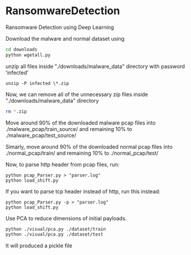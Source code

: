 # RansomwareDetection
Ransomware Detection using Deep Learning


Download the malware and normal dataset using
```bash
cd downloads
python wgetall.py
```

unzip all files inside "./downloads/malware_data" directory with password 'infected'
```
unzip -P infected \*.zip
```

Now, we can remove all of the unnecessary zip files inside "./downloads/malware_data" directory
```bash
rm *.zip
```

Move around 90% of the downloaded malware pcap files into ./malware_pcap/train_source/ and remaining 10% to 
./malware_pcap/test_source/

Simarly, move around 90% of the downloaded normal pcap files into ./normal_pcap/train/ and remaining 10% to 
./normal_pcap/test/


Now, to parse http header from pcap files, run:
```
python pcap_Parser.py > "parser.log" 
python load_shift.py
```
If you want to parse tcp header instead of http, run this instead: 
```
python pcap_Parser.py -p > "parser.log" 
python load_shift.py
```

Use PCA to reduce dimensions of initial payloads.
```bash
python ./visual/pca.py ./dataset/train
python ./visual/pca.py ./dataset/test
```

It will produced a pickle file
